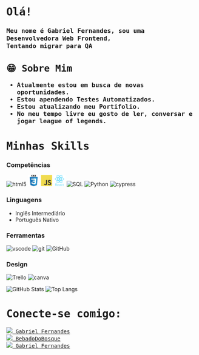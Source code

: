 <h1><samp> Olá! </samp></h1>

<h3>
<samp>
Meu nome é Gabriel Fernandes, sou uma Desenvolvedora Web Frontend, </br>
Tentando migrar para QA
  
## 😁 Sobre Mim
  
- Atualmente estou em busca de novas oportunidades. </br>
- Estou apendendo Testes Automatizados. </br>
- Estou atualizando meu Portifolio. </br>
- No meu tempo livre eu gosto de ler, conversar e jogar league of legends.
</samp>
</h3>

## <h1><samp> Minhas Skills </samp></h1>

### Competências
<p align="left">  
  <img src="https://user-images.githubusercontent.com/25181517/192158954-f88b5814-d510-4564-b285-dff7d6400dad.png" alt="html5" width="30" height="30"/>
  <img src="https://raw.githubusercontent.com/devicons/devicon/master/icons/css3/css3-original-wordmark.svg " alt="css3" width="30" height="30"/>
  <img src="https://raw.githubusercontent.com/devicons/devicon/master/icons/javascript/javascript-original.svg" alt="javascript" width="30" height="30"/>
  <img src="https://raw.githubusercontent.com/devicons/devicon/master/icons/react/react-original-wordmark.svg" alt="react" width="30" height="30"/> 
  <img src="https://cdn.jsdelivr.net/gh/devicons/devicon@latest/icons/azuresqldatabase/azuresqldatabase-original.svg" alt="SQL" width="30 " height="30"/> 
  <img src="https://cdn.jsdelivr.net/gh/devicons/devicon@latest/icons/python/python-original.svg" alt="Python" width="30 " height="30"/> 
  <img src="https://cdn.jsdelivr.net/gh/devicons/devicon@latest/icons/cypressio/cypressio-original.svg" alt="cypress" width="30 " height="30"/> 
</p>

### Linguagens  
  - Inglês Intermediário
  - Português Nativo

### Ferramentas   
<p align="left">    
  <img src="https://user-images.githubusercontent.com/25181517/192108891-d86b6220-e232-423a-bf5f-90903e6887c3.png" alt="vscode" width="30" height="30"/>
   <img src="https://user-images.githubusercontent.com/25181517/192108372-f71d70ac-7ae6-4c0d-8395-51d8870c2ef0.png" alt="git" width="30" height="30"/>
  <img src="https://cdn.jsdelivr.net/gh/devicons/devicon@latest/icons/github/github-original.svg" alt="GitHub" width="30" height="30"/>  
</p> 

### Design
<p align="left">  
  <img src="https://cdn.jsdelivr.net/gh/devicons/devicon@latest/icons/trello/trello-original.svg" alt="Trello" width="30" height="30"/>
  <img src="https://www.appdeploynews.com/wp-content/uploads/2023/05/canva-icon.png" alt="canva" width="30" height="30"/> 
</p> 

![GitHub Stats](https://github-readme-stats.vercel.app/api?username=BebadoDoBosque&show_icons=true&count_private=true&theme=buefy)
![Top Langs](https://github-readme-stats.vercel.app/api/top-langs/?username=BebadoDoBosque&theme=buefy&layout=compact)

<h1><samp>Conecte-se comigo: </samp></h1>

<p> 
   <img src="https://cdn-icons-png.flaticon.com/512/174/174857.png" width="30px"><samp><a href="https://www.linkedin.com/in/gabriel-fernandes-correa/"> Gabriel Fernandes </a> </samp></br>
   <img src="https://cdn.jsdelivr.net/gh/devicons/devicon@latest/icons/github/github-original.svg" width="30px"><samp><a href="https://github.com/BebadoDoBosque"> BebadoDoBosque </a> </samp></br>
   <img src="https://cdn-icons-png.flaticon.com/512/281/281769.png" width="30px"><samp><a href="gabriel.fer.c@hotmail.com"> Gabriel Fernandes </a> </samp></br>
</p>
